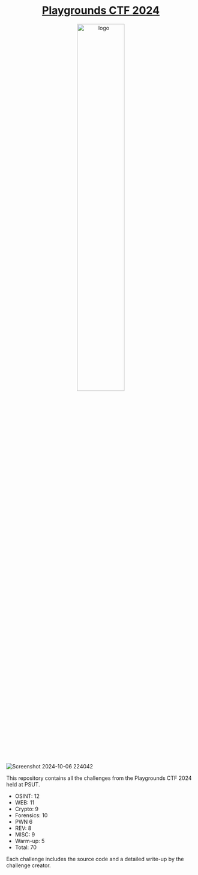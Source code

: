 <h1 align="center">
  <a href="https://pg.cscpsut.com" target="_blank">Playgrounds CTF 2024</a>
</h1>

<p align="center">
  <img src="https://github.com/user-attachments/assets/41868b4e-23d3-41d4-8c43-77677ed87879" alt="logo" width="50%">
</p>

![Screenshot 2024-10-06 224042](https://github.com/user-attachments/assets/fd8453ba-72c0-482f-8121-60ef2a1039bb)


This repository contains all the challenges from the Playgrounds CTF 2024 held at PSUT.

- OSINT: 12
- WEB: 11
- Crypto: 9
- Forensics: 10
- PWN 6
- REV: 8
- MISC: 9
- Warm-up:  5
- Total: 70

Each challenge includes the source code and a detailed write-up by the challenge creator. 

